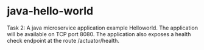 # java-hello-world

Task 2:
A java microservice application example Helloworld. The application will be available on TCP port 8080. The application also exposes a health check endpoint at the route /actuator/health.
